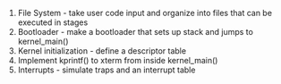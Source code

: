1. File System - take user code input and organize into files that can be executed in stages
2. Bootloader - make a bootloader that sets up stack and jumps to kernel_main() 
3. Kernel initialization - define a descriptor table
4. Implement kprintf() to xterm from inside kernel_main()
5. Interrupts - simulate traps and an interrupt table
   